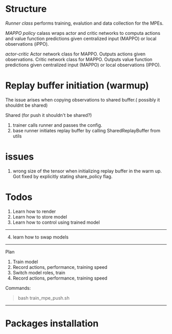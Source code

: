 # Structure 
*Runner class* performs training, evalution and data collection for the MPEs.

*MAPPO policy* calass wraps actor and critic networks to computa actions and value function predictions given centralized input (MAPPO) or local observations (iPPO).

*actor-critic* Actor network class for MAPPO. Outputs actions given observations. Critic network class for MAPPO. Outputs value function predictions given centralized input (MAPPO) or local observations (IPPO).


# Replay buffer initiation (warmup)

The issue arises when copying observations to shared buffer.( possibly it shouldnt be shared)

Shared (for push it shouldn't be shared?)
1. trainer calls runner and passes the config.
2. base runner initiates replay buffer by calling SharedReplayBuffer from utils

# issues
1. wrong size of the tensor when initializing replay buffer in the warm up. 
Got fixed by explicitly stating share_policy flag. 


# Todos
1. Learn how to render
2. Learn how to store model
3. Learn how to control using trained model 
---
4. learn how to swap models




----
Plan  
1. Train model
2. Record actions, performance, training speed
3. Switch model roles, train 
4. Record actions, performance, training speed

Commands:
> bash train_mpe_push.sh


------
# Packages installation


